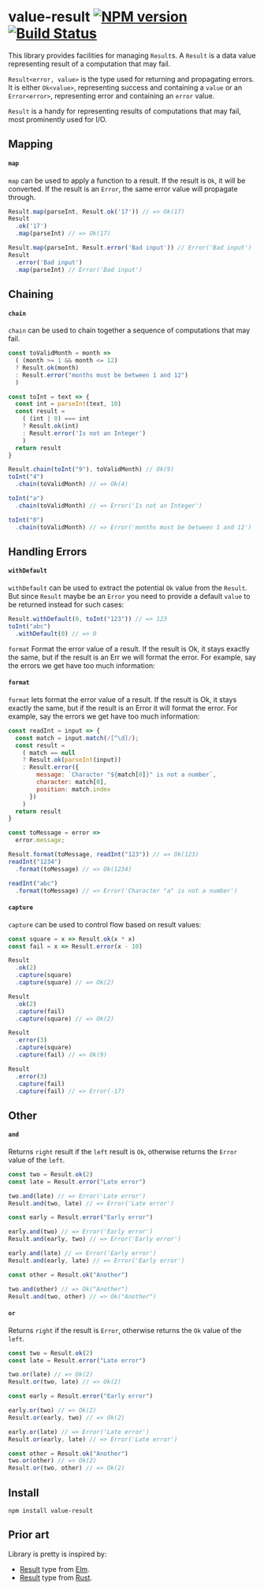 # value-result [![NPM version][npm-image]][npm-url] [![Build Status][travis-image]][travis-url]

This library provides facilities for managing `Result`s. A `Result` is a data value representing result of a computation that may fail.

`Result<error, value>` is the type used for returning and propagating errors. It is either `Ok<value>`, representing success and containing a `value` or an `Error<error>`, representing error and containing an `error` value.

`Result` is a handy for representing results of computations that may fail, most prominently used for I/O.

## Mapping

#### `map`

`map` can be used to apply a function to a result. If the result is `Ok`, it will be converted. If the result is an `Error`, the same error value will propagate through.

```js
Result.map(parseInt, Result.ok('17')) // => Ok(17)
Result
  .ok('17')
  .map(parseInt) // => Ok(17)

Result.map(parseInt, Result.error('Bad input')) // Error('Bad input')
Result
  .error('Bad input')
  .map(parseInt) // Error('Bad input')
```

## Chaining

#### `chain`

`chain` can be used to chain together a sequence of computations that may fail.

```js
const toValidMonth = month =>
  ( (month >= 1 && month <= 12)
  ? Result.ok(month)
  : Result.error("months must be between 1 and 12")
  )

const toInt = text => {
  const int = parseInt(text, 10)
  const result =
    ( (int | 0) === int
    ? Result.ok(int)
    : Result.error('Is not an Integer')
    )
  return result
}

Result.chain(toInt("9"), toValidMonth) // Ok(9)
toInt("4")
  .chain(toValidMonth) // => Ok(4)

toInt("a")
  .chain(toValidMonth) // => Error('Is not an Integer')

toInt("0")
  .chain(toValidMonth) // => Error('months must be between 1 and 12')
```

## Handling Errors

#### `withDefault`

`withDefault` can be used to extract the potential `Ok` value from the `Result`. But since `Result` maybe be an `Error` you need to provide a default `value` to be returned instead for such cases:

```js
Result.withDefault(0, toInt("123")) // => 123
toInt("abc")
  .withDefault(0) // => 0
```

`format` Format the error value of a result. If the result is Ok, it stays exactly the same, but if the result is an Err we will format the error. For example, say the errors we get have too much information:

#### `format`

`format` lets format the error value of a result. If the result is Ok, it stays exactly the same, but if the result is an Error it will format the error. For example, say the errors we get have too much information:

```js
const readInt = input => {
  const match = input.match(/[^\d]/);
  const result =
    ( match == null
    ? Result.ok(parseInt(input))
    : Result.error({
        message: `Character "${match[0]}" is not a number`,
        character: match[0],
        position: match.index
      })
    )
  return result
}

const toMessage = error =>
  error.message;

Result.format(toMessage, readInt("123")) // => Ok(123)
readInt("1234")
  .format(toMessage) // => Ok(1234)

readInt("abc")
  .format(toMessage) // => Error('Character "a" is not a number')
```

#### `capture`

`capture` can be used to control flow based on result values:

```js
const square = x => Result.ok(x * x)
const fail = x => Result.error(x - 10)

Result
  .ok(2)
  .capture(square)
  .capture(square) // => Ok(2)

Result
  .ok(2)
  .capture(fail)
  .capture(square) // => Ok(2)

Result
  .error(3)
  .capture(square)
  .capture(fail) // => Ok(9)

Result
  .error(3)
  .capture(fail)
  .capture(fail) // => Error(-17)
```

## Other

#### `and`

Returns `right` result if the `left` result is `Ok`, otherwise returns the `Error` value of the `left`.

```js
const two = Result.ok(2)
const late = Result.error("Late error")

two.and(late) // => Error('Late error')
Result.and(two, late) // => Error('Late error')

const early = Result.error("Early error")

early.and(two) // => Error('Early error')
Result.and(early, two) // => Error('Early error')

early.and(late) // => Error('Early error')
Result.and(early, late) // => Error('Early error')

const other = Result.ok("Another")

two.and(other) // => Ok("Another")
Result.and(two, other) // => Ok("Another")
```

#### `or`

Returns `right` if the result is `Error`, otherwise returns the `Ok` value of the `left`.

```js
const two = Result.ok(2)
const late = Result.error("Late error")

two.or(late) // => Ok(2)
Result.or(two, late) // => Ok(2)

const early = Result.error("Early error")

early.or(two) // => Ok(2)
Result.or(early, two) // => Ok(2)

early.or(late) // => Error('Late error')
Result.or(early, late) // => Error('Late error')

const other = Result.ok("Another")
two.or(other) // => Ok(2)
Result.or(two, other) // => Ok(2)
```

## Install

    npm install value-result

## Prior art

Library is pretty is inspired by:

- [Result][result-elm] type from [Elm][].
- [Result][result-rust] type from [Rust][].

[flow]:http://flowtype.org
[Elm]:http://elm-lang.org
[Rust]:http://rust-lang.org
[result-rust]:https://doc.rust-lang.org/std/result/index.html
[result-elm]:http://package.elm-lang.org/packages/elm-lang/core/3.0.0/Result

[npm-url]: https://npmjs.org/package/data-result
[npm-image]: https://img.shields.io/npm/v/data-result.svg?style=flat

[travis-url]: https://travis-ci.org/Gozala/data-result
[travis-image]: https://img.shields.io/travis/Gozala/data-result.svg?style=flat
